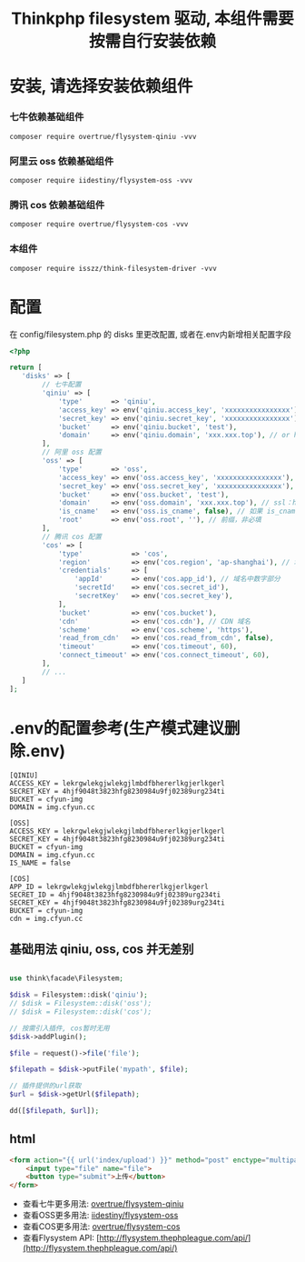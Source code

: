 <h1 align="center">Thinkphp filesystem 驱动, 本组件需要按需自行安装依赖</h1>

# 安装, 请选择安装依赖组件

### 七牛依赖基础组件
```shell
composer require overtrue/flysystem-qiniu -vvv
```

### 阿里云 oss 依赖基础组件
```shell
composer require iidestiny/flysystem-oss -vvv
```

### 腾讯 cos 依赖基础组件
```shell
composer require overtrue/flysystem-cos -vvv
```


### 本组件
```shell
composer require isszz/think-filesystem-driver -vvv
```

# 配置

在 config/filesystem.php 的 disks 里更改配置, 或者在.env内新增相关配置字段

```php
<?php

return [
   'disks' => [
		// 七牛配置
		'qiniu' => [
			'type'       => 'qiniu',
			'access_key' => env('qiniu.access_key', 'xxxxxxxxxxxxxxxx'),
			'secret_key' => env('qiniu.secret_key', 'xxxxxxxxxxxxxxxx'),
			'bucket'     => env('qiniu.bucket', 'test'),
			'domain'     => env('qiniu.domain', 'xxx.xxx.top'), // or host: https://xxxx.xxx.top
		],
		// 阿里 oss 配置
		'oss' => [
			'type'       => 'oss',
			'access_key' => env('oss.access_key', 'xxxxxxxxxxxxxxxx'),
			'secret_key' => env('oss.secret_key', 'xxxxxxxxxxxxxxxx'),
			'bucket'     => env('oss.bucket', 'test'),
			'domain'     => env('oss.domain', 'xxx.xxx.top'), // ssl：https://xxxx.xxx.top
			'is_cname'   => env('oss.is_cname', false), // 如果 is_cname 为 false, domain 应配置 oss 提供的域名如：`oss-cn-beijing.aliyuncs.com`，cname 或 cdn 请自行到阿里 oss 后台配置并绑定 bucket
			'root'       => env('oss.root', ''), // 前缀，非必填
		],
		// 腾讯 cos 配置
		'cos' => [
			'type'			  => 'cos',
			'region'          => env('cos.region', 'ap-shanghai'), // 地域
			'credentials'     => [
				'appId'		  => env('cos.app_id'), // 域名中数字部分
				'secretId'	  => env('cos.secret_id'),
				'secretKey'	  => env('cos.secret_key'),
			],
			'bucket'          => env('cos.bucket'),
			'cdn'             => env('cos.cdn'), // CDN 域名
			'scheme'          => env('cos.scheme', 'https'),
			'read_from_cdn'   => env('cos.read_from_cdn', false),
			'timeout'         => env('cos.timeout', 60),
			'connect_timeout' => env('cos.connect_timeout', 60),
		],
		// ...
   ]
];
```
# .env的配置参考(生产模式建议删除.env)

```
[QINIU]
ACCESS_KEY = lekrgwlekgjwlekgjlmbdfbhererlkgjerlkgerl
SECRET_KEY = 4hjf9048t3823hfg8230984u9fj02389urg234ti
BUCKET = cfyun-img
DOMAIN = img.cfyun.cc

[OSS]
ACCESS_KEY = lekrgwlekgjwlekgjlmbdfbhererlkgjerlkgerl
SECRET_KEY = 4hjf9048t3823hfg8230984u9fj02389urg234ti
BUCKET = cfyun-img
DOMAIN = img.cfyun.cc
IS_NAME = false

[COS]
APP_ID = lekrgwlekgjwlekgjlmbdfbhererlkgjerlkgerl
SECRET_ID = 4hjf9048t3823hfg8230984u9fj02389urg234ti
SECRET_KEY = 4hjf9048t3823hfg8230984u9fj02389urg234ti
BUCKET = cfyun-img
cdn = img.cfyun.cc
```

## 基础用法 qiniu, oss, cos 并无差别

```php

use think\facade\Filesystem;

$disk = Filesystem::disk('qiniu');
// $disk = Filesystem::disk('oss');
// $disk = Filesystem::disk('cos');

// 按需引入插件, cos暂时无用
$disk->addPlugin();

$file = request()->file('file');

$filepath = $disk->putFile('mypath', $file);

// 插件提供的url获取
$url = $disk->getUrl($filepath);

dd([$filepath, $url]); 
```

## html

```html
<form action="{{ url('index/upload') }}" method="post" enctype="multipart/form-data">
    <input type="file" name="file">
    <button type="submit">上传</button>
</form>
```


- 查看七牛更多用法: [overtrue/flysystem-qiniu](https://github.com/overtrue/flysystem-qiniu)
- 查看OSS更多用法: [iidestiny/flysystem-oss](https://github.com/iidestiny/flysystem-oss)
- 查看COS更多用法: [overtrue/flysystem-cos](https://github.com/overtrue/flysystem-cos)
- 查看Flysystem API: [http://flysystem.thephpleague.com/api/](http://flysystem.thephpleague.com/api/)
